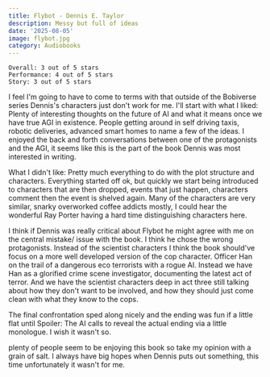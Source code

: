 ```yaml
---
title: Flybot - Dennis E. Taylor
description: Messy but full of ideas
date: '2025-08-05'
image: flybot.jpg
category: Audiobooks
---
```


```
Overall: 3 out of 5 stars
Performance: 4 out of 5 stars
Story: 3 out of 5 stars
```

I feel I'm going to have to come to terms with that outside of the Bobiverse series Dennis's characters just don't work for me. I'll start with what I liked: Plenty of interesting thoughts on the future of AI and what it means once we have true AGI in existence. People getting around in self driving taxis, robotic deliveries, advanced smart homes to name a few of the ideas. I enjoyed the back and forth conversations between one of the protagonists and the AGI, it seems like this is the part of the book Dennis was most interested in writing.

What I didn't like: Pretty much everything to do with the plot structure and characters. Everything started off ok, but quickly we start being introduced to characters that are then dropped, events that just happen, characters comment then the event is shelved again. Many of the characters are very similar, snarky overworked coffee addicts mostly, I could hear the wonderful Ray Porter having a hard time distinguishing characters here.

I think if Dennis was really critical about Flybot he might agree with me on the central mistake/ issue with the book. I think he chose the wrong protagonists. Instead of the scientist characters I think the book should've focus on a more well developed version of the cop character. Officer Han on the trail of a dangerous eco terrorists with a rogue AI. Instead we have Han as a glorified crime scene investigator, documenting the latest act of terror. And we have the scientist characters deep in act three still talking about how they don't want to be involved, and how they should just come clean with what they know to the cops. 

The final confrontation sped along nicely and the ending was fun if a little flat until Spoiler: The AI calls to reveal the actual ending via a little monologue. I wish it wasn't so.

plenty of people seem to be enjoying this book so take my opinion with a grain of salt. I always have big hopes when Dennis puts out something, this time unfortunately it wasn't for me.